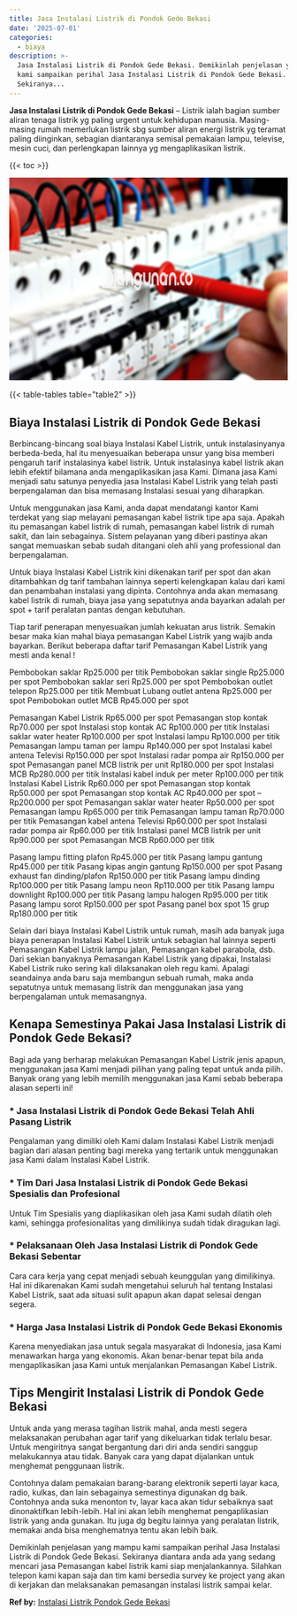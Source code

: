 ```yaml
---
title: Jasa Instalasi Listrik di Pondok Gede Bekasi
date: '2025-07-01'
categories:
  - biaya
description: >-
  Jasa Instalasi Listrik di Pondok Gede Bekasi. Demikinlah penjelasan yang mampu
  kami sampaikan perihal Jasa Instalasi Listrik di Pondok Gede Bekasi.
  Sekiranya...
---
```


**Jasa Instalasi Listrik di Pondok Gede Bekasi** – Listrik ialah bagian sumber aliran tenaga listrik yg paling urgent untuk kehidupan manusia. Masing-masing rumah memerlukan listrik sbg sumber aliran energi listrik yg teramat paling diinginkan, sebagian diantaranya semisal pemakaian lampu, televise, mesin cuci, dan perlengkapan lainnya yg mengaplikasikan listrik.

{{< toc >}}

![Jasa Instalasi Listrik di Pondok Gede Bekasi](/images/instalasi-listrik-murah06.png)

{{< table-tables table="table2" >}}

## Biaya Instalasi Listrik di Pondok Gede Bekasi

Berbincang-bincang soal biaya Instalasi Kabel Listrik, untuk instalasinyanya berbeda-beda, hal itu menyesuaikan beberapa unsur yang bisa memberi pengaruh tarif instalasinya kabel listrik. Untuk instalasinya kabel listrik akan lebih efektif bilamana anda mengaplikasikan jasa Kami. Dimana jasa Kami menjadi satu satunya penyedia jasa Instalasi Kabel Listrik yang telah pasti berpengalaman dan bisa memasang Instalasi sesuai yang diharapkan.

Untuk menggunakan jasa Kami, anda dapat mendatangi kantor Kami terdekat yang siap melayani pemasangan kabel listrik tipe apa saja. Apakah itu pemasangan kabel listrik di rumah, pemasangan kabel listrik di rumah sakit, dan lain sebagainya. Sistem pelayanan yang diberi pastinya akan sangat memuaskan sebab sudah ditangani oleh ahli yang professional dan berpengalaman.

Untuk biaya Instalasi Kabel Listrik kini dikenakan tarif per spot dan akan ditambahkan dg tarif tambahan lainnya seperti kelengkapan kalau dari kami dan penambahan instalasi yang dipinta. Contohnya anda akan memasang kabel listrik di rumah, biaya jasa yang sepatutnya anda bayarkan adalah per spot + tarif peralatan pantas dengan kebutuhan.

Tiap tarif penerapan menyesuaikan jumlah kekuatan arus listrik. Semakin besar maka kian mahal biaya pemasangan Kabel Listrik yang wajib anda bayarkan. Berikut beberapa daftar tarif Pemasangan Kabel Listrik yang mesti anda kenal !

Pembobokan saklar Rp25.000 per titik Pembobokan saklar single Rp25.000 per spot Pembobokan saklar seri Rp25.000 per spot Pembobokan outlet telepon Rp25.000 per titik Membuat Lubang outlet antena Rp25.000 per spot Pembobokan outlet MCB Rp45.000 per spot

Pemasangan Kabel Listrik Rp65.000 per spot Pemasangan stop kontak Rp70.000 per spot Instalasi stop kontak AC Rp100.000 per titik Instalasi saklar water heater Rp100.000 per spot Instalasi lampu Rp100.000 per titik Pemasangan lampu taman per lampu Rp140.000 per spot Instalasi kabel antena Televisi Rp150.000 per spot Instalasi radar pompa air Rp150.000 per spot Pemasangan panel MCB listrik per unit Rp180.000 per spot Instalasi MCB Rp280.000 per titik Instalasi kabel induk per meter Rp100.000 per titik Instalasi Kabel Listrik Rp60.000 per spot Pemasangan stop kontak Rp50.000 per spot Pemasangan stop kontak AC Rp40.000 per spot – Rp200.000 per spot Pemasangan saklar water heater Rp50.000 per spot Pemasangan lampu Rp65.000 per titik Pemasangan lampu taman Rp70.000 per titik Pemasangan kabel antena Televisi Rp60.000 per spot Instalasi radar pompa air Rp60.000 per titik Instalasi panel MCB listrik per unit Rp90.000 per spot Pemasangan MCB Rp60.000 per titik

Pasang lampu fitting plafon Rp45.000 per titik Pasang lampu gantung Rp45.000 per titik Pasang kipas angin gantung Rp150.000 per spot Pasang exhaust fan dinding/plafon Rp150.000 per titik Pasang lampu dinding Rp100.000 per titik Pasang lampu neon Rp110.000 per titik Pasang lampu downlight Rp100.000 per titik Pasang lampu halogen Rp95.000 per titik Pasang lampu sorot Rp150.000 per spot Pasang panel box spot 15 grup Rp180.000 per titik

Selain dari biaya Instalasi Kabel Listrik untuk rumah, masih ada banyak juga biaya penerapan Instalasi Kabel Listrik untuk sebagian hal lainnya seperti Pemasangan Kabel Listrik lampu jalan, Pemasangan kabel parabola, dsb. Dari sekian banyaknya Pemasangan Kabel Listrik yang dipakai, Instalasi Kabel Listrik ruko sering kali dilaksanakan oleh regu kami. Apalagi seandainya anda baru saja membangun sebuah rumah, maka anda sepatutnya untuk memasang listrik dan menggunakan jasa yang berpengalaman untuk memasangnya.

## Kenapa Semestinya Pakai Jasa Instalasi Listrik di Pondok Gede Bekasi?

Bagi ada yang berharap melakukan Pemasangan Kabel Listrik jenis apapun, menggunakan jasa Kami menjadi pilihan yang paling tepat untuk anda pilih. Banyak orang yang lebih memilih menggunakan jasa Kami sebab beberapa alasan seperti ini!

### \* Jasa Instalasi Listrik di Pondok Gede Bekasi Telah Ahli Pasang Listrik

Pengalaman yang dimiliki oleh Kami dalam Instalasi Kabel Listrik menjadi bagian dari alasan penting bagi mereka yang tertarik untuk menggunakan jasa Kami dalam Instalasi Kabel Listrik.

### \* Tim Dari Jasa Instalasi Listrik di Pondok Gede Bekasi Spesialis dan Profesional

Untuk Tim Spesialis yang diaplikasikan oleh jasa Kami sudah dilatih oleh kami, sehingga profesionalitas yang dimilikinya sudah tidak diragukan lagi.

### \* Pelaksanaan Oleh Jasa Instalasi Listrik di Pondok Gede Bekasi Sebentar

Cara cara kerja yang cepat menjadi sebuah keunggulan yang dimilikinya. Hal ini dikarenakan Kami sudah mengetahui seluruh hal tentang Instalasi Kabel Listrik, saat ada situasi sulit apapun akan dapat selesai dengan segera.

### \* Harga Jasa Instalasi Listrik di Pondok Gede Bekasi Ekonomis

Karena menyediakan jasa untuk segala masyarakat di Indonesia, jasa Kami menawarkan harga yang ekonomis. Akan benar-benar tepat bila anda mengaplikasikan jasa Kami untuk menjalankan Pemasangan Kabel Listrik.

## Tips Mengirit Instalasi Listrik di Pondok Gede Bekasi


Untuk anda yang merasa tagihan listrik mahal, anda mesti segera melaksanakan perubahan agar tarif yang dikeluarkan tidak terlalu besar. Untuk mengiritnya sangat bergantung dari diri anda sendiri sanggup melakukannya atau tidak. Banyak cara yang dapat dijalankan untuk menghemat penggunaan listrik.

Contohnya dalam pemakaian barang-barang elektronik seperti layar kaca, radio, kulkas, dan lain sebagainya semestinya digunakan dg baik. Contohnya anda suka menonton tv, layar kaca akan tidur sebaiknya saat dinonaktifkan lebih-lebih. Hal ini akan lebih menghemat pengaplikasian listrik yang anda gunakan. Itu juga dg begitu lainnya yang peralatan listrik, memakai anda bisa menghematnya tentu akan lebih baik.

Demikinlah penjelasan yang mampu kami sampaikan perihal Jasa Instalasi Listrik di Pondok Gede Bekasi. Sekiranya diantara anda ada yang sedang mencari jasa Pemasangan kabel listrik kami siap menjalankannya. Silahkan telepon kami kapan saja dan tim kami bersedia survey ke project yang akan di kerjakan dan melaksanakan pemasangan instalasi listrik sampai kelar.

**Ref by:** [Instalasi Listrik Pondok Gede Bekasi](https://id.wikipedia.org/wiki/Instalasi)
